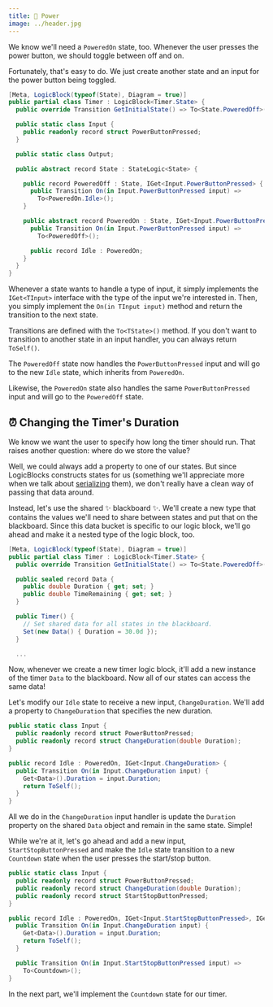 ```yaml
---
title: 🔆 Power
image: ../header.jpg
---
```


We know we'll need a `PoweredOn` state, too. Whenever the user presses the power button, we should toggle between off and on.

Fortunately, that's easy to do. We just create another state and an input for the power button being toggled.

```csharp
[Meta, LogicBlock(typeof(State), Diagram = true)]
public partial class Timer : LogicBlock<Timer.State> {
  public override Transition GetInitialState() => To<State.PoweredOff>();

  public static class Input {
    public readonly record struct PowerButtonPressed;
  }

  public static class Output;

  public abstract record State : StateLogic<State> {

    public record PoweredOff : State, IGet<Input.PowerButtonPressed> {
      public Transition On(in Input.PowerButtonPressed input) =>
        To<PoweredOn.Idle>();
    }

    public abstract record PoweredOn : State, IGet<Input.PowerButtonPressed> {
      public Transition On(in Input.PowerButtonPressed input) =>
        To<PoweredOff>();

      public record Idle : PoweredOn;
    }
  }
}
```

Whenever a state wants to handle a type of input, it simply implements the `IGet<TInput>` interface with the type of the input we're interested in. Then, you simply implement the `On(in TInput input)` method and return the transition to the next state.

Transitions are defined with the `To<TState>()` method. If you don't want to transition to another state in an input handler, you can always return `ToSelf()`.

The `PoweredOff` state now handles the `PowerButtonPressed` input and will go to the new `Idle` state, which inherits from `PoweredOn`.

Likewise, the `PoweredOn` state also handles the same `PowerButtonPressed` input and will go to the `PoweredOff` state.

## ⏰ Changing the Timer's Duration

We know we want the user to specify how long the timer should run. That raises another question: where do we store the value?

Well, we could always add a property to one of our states. But since LogicBlocks constructs states for us (something we'll appreciate more when we talk about [serializing] them), we don't really have a clean way of passing that data around.

Instead, let's use the shared ✨ blackboard ✨. We'll create a new type that contains the values we'll need to share between states and put that on the blackboard. Since this data bucket is specific to our logic block, we'll go ahead and make it a nested type of the logic block, too.

```csharp
[Meta, LogicBlock(typeof(State), Diagram = true)]
public partial class Timer : LogicBlock<Timer.State> {
  public override Transition GetInitialState() => To<State.PoweredOff>();

  public sealed record Data {
    public double Duration { get; set; }
    public double TimeRemaining { get; set; }
  }

  public Timer() {
    // Set shared data for all states in the blackboard.
    Set(new Data() { Duration = 30.0d });
  }

  ...
```

Now, whenever we create a new timer logic block, it'll add a new instance of the timer `Data` to the blackboard. Now all of our states can access the same data!

Let's modify our `Idle` state to receive a new input, `ChangeDuration`. We'll add a property to `ChangeDuration` that specifies the new duration.

```csharp
public static class Input {
  public readonly record struct PowerButtonPressed;
  public readonly record struct ChangeDuration(double Duration);
}

public record Idle : PoweredOn, IGet<Input.ChangeDuration> {
  public Transition On(in Input.ChangeDuration input) {
    Get<Data>().Duration = input.Duration;
    return ToSelf();
  }
}
```

All we do in the `ChangeDuration` input handler is update the `Duration` property on the shared `Data` object and remain in the same state. Simple!

While we're at it, let's go ahead and add a new input, `StartStopButtonPressed` and make the `Idle` state transition to a new `Countdown` state when the user presses the start/stop button.

```csharp
public static class Input {
  public readonly record struct PowerButtonPressed;
  public readonly record struct ChangeDuration(double Duration);
  public readonly record struct StartStopButtonPressed;
}

public record Idle : PoweredOn, IGet<Input.StartStopButtonPressed>, IGet<Input.ChangeDuration> {
  public Transition On(in Input.ChangeDuration input) {
    Get<Data>().Duration = input.Duration;
    return ToSelf();
  }

  public Transition On(in Input.StartStopButtonPressed input) =>
    To<Countdown>();
}
```

In the next part, we'll implement the `Countdown` state for our timer.

[serializing]: ../serialization

